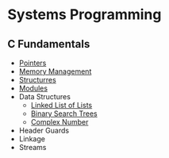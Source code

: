 # Systems Programming

## C Fundamentals

- [Pointers](./C%20Fundamentals/Pointers/)
- [Memory Management](./C%20Fundamentals/Memory%20Management/)
- [Structurres](./C%20Fundamentals/Structures/)
- [Modules](./C%20Fundamentals/Modules/)
- Data Structures
  - [Linked List of Lists](./C%20Fundamentals/Data%20Structures/listOfLinkedList.c)
  - [Binary Search Trees](./C%20Fundamentals/Data%20Structures/BinarySearchTree/)
  - [Complex Number](./C%20Fundamentals/Data%20Structures/Complex%20Number/)
- Header Guards
- Linkage
- Streams
